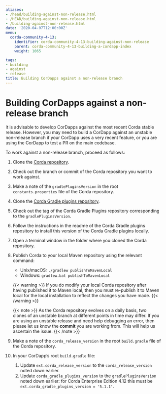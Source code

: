 ```yaml
---
aliases:
- /head/building-against-non-release.html
- /HEAD/building-against-non-release.html
- /building-against-non-release.html
date: '2020-04-07T12:00:00Z'
menu:
  corda-community-4-13:
    identifier: corda-community-4-13-building-against-non-release
    parent: corda-community-4-13-building-a-cordapp-index
    weight: 1065

tags:
- building
- against
- release
title: Building CorDapps against a non-release branch
---
```



# Building CorDapps against a non-release branch

It is advisable to develop CorDapps against the most recent Corda stable release. However, you may need to build a CorDapp
against an unstable non-release branch if your CorDapp uses a very recent feature, or you are using the CorDapp to test a PR
on the main codebase.

To work against a non-release branch, proceed as follows:

1. Clone the [Corda repository](https://github.com/corda/corda).
2. Check out the branch or commit of the Corda repository you want to work against.
3. Make a note of the `gradlePluginsVersion` in the root `constants.properties` file of the Corda repository.
4. Clone the [Corda Gradle plugins repository](https://github.com/corda/corda-gradle-plugins).
5. Check out the tag of the Corda Gradle Plugins repository corresponding to the `gradlePluginsVersion`.
6. Follow the instructions in the readme of the Corda Gradle plugins repository to install this version of the Corda Gradle plugins locally.
7. Open a terminal window in the folder where you cloned the Corda repository.
8. Publish Corda to your local Maven repository using the relevant command:

   * Unix/macOS: `./gradlew publishToMavenLocal`
   * Windows: `gradlew.bat publishToMavenLocal`

   {{< warning >}}
   If you do modify your local Corda repository after having published it to Maven local, then you must
   re-publish it to Maven local for the local installation to reflect the changes you have made.
   {{< /warning >}}

   {{< note >}}
   As the Corda repository evolves on a daily basis, two clones of an unstable branch at different points in
   time may differ. If you are using an unstable release and need help debugging an error, then please let us know the
   **commit** you are working from. This will help us ascertain the issue.
   {{< /note >}}

9. Make a note of the `corda_release_version` in the root `build.gradle` file of the Corda repository.
10. In your CorDapp’s root `build.gradle` file:
    1. Update `ext.corda_release_version` to the `corda_release_version` noted down earlier.
    2. Update `corda_gradle_plugins_version` to the `gradlePluginsVersion` noted down earlier: for Corda Enterprise Edition 4.12 this must be `ext.corda_gradle_plugins_version = '5.1.1'`.

